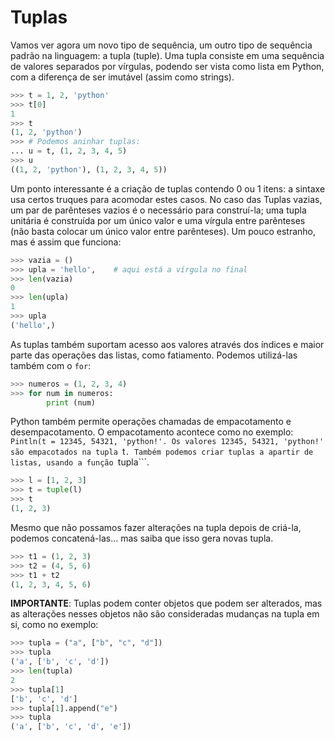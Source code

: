 # Tuplas
Vamos ver agora um novo tipo de sequência, um outro tipo de sequência padrão na linguagem: a tupla (tuple). Uma tupla consiste em uma sequência de valores separados por vírgulas, podendo ser vista como lista em Python, com a diferença de ser imutável (assim como strings).

```python
>>> t = 1, 2, 'python'
>>> t[0]
1
>>> t
(1, 2, 'python')
>>> # Podemos aninhar tuplas:
... u = t, (1, 2, 3, 4, 5)
>>> u
((1, 2, 'python'), (1, 2, 3, 4, 5))
```
Um ponto interessante é a criação de tuplas contendo 0 ou 1 itens: a sintaxe usa certos truques para acomodar estes casos. No caso das Tuplas vazias, um par de parênteses vazios é o necessário para construí-la; uma tupla unitária é construída por um único valor e uma vírgula entre parênteses (não basta colocar um único valor entre parênteses). Um pouco estranho, mas é assim que funciona:

```python
>>> vazia = ()
>>> upla = 'hello',    # aqui está a vírgula no final
>>> len(vazia)
0
>>> len(upla)
1
>>> upla
('hello',)
```

As tuplas também suportam acesso aos valores através dos índices e maior parte das operações das listas, como fatiamento. Podemos utilizá-las também com o ```for```:

```python
>>> numeros = (1, 2, 3, 4)
>>> for num in numeros:
        print (num)
```

Python também permite operações chamadas de empacotamento e desempacotamento. O empacotamento acontece como no exemplo:
```Pintln(t = 12345, 54321, 'python!'. Os valores 12345, 54321, 'python!' são empacotados na tupla ```t```.
Também podemos criar tuplas a apartir de listas, usando a função ```tupla```.

```python
>>> l = [1, 2, 3]
>>> t = tuple(l)
>>> t
(1, 2, 3)
```

Mesmo que não possamos fazer alterações na tupla depois de criá-la, podemos concatená-las... mas saiba que isso gera novas tupla.

``` python
>>> t1 = (1, 2, 3)
>>> t2 = (4, 5, 6)
>>> t1 + t2
(1, 2, 3, 4, 5, 6)
```

**IMPORTANTE**: Tuplas podem conter objetos que podem ser alterados, mas as alterações nesses objetos não são consideradas mudanças na tupla em si, como no exemplo:

```python
>>> tupla = ("a", ["b", "c", "d"])
>>> tupla
('a', ['b', 'c', 'd'])
>>> len(tupla)
2
>>> tupla[1]
['b', 'c', 'd']
>>> tupla[1].append("e")
>>> tupla
('a', ['b', 'c', 'd', 'e'])
```
